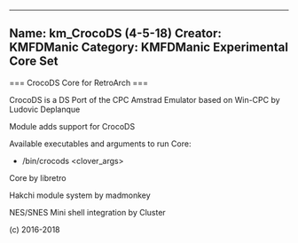 -----------------------
Name: km_CrocoDS (4-5-18)
Creator: KMFDManic
Category: KMFDManic Experimental Core Set
-----------------------
=== CrocoDS Core for RetroArch ===

CrocoDS is a DS Port of the CPC Amstrad Emulator based on Win-CPC by Ludovic Deplanque 

Module adds support for CrocoDS

Available executables and arguments to run Core:
- /bin/crocods <rom> <clover_args>

Core by libretro

Hakchi module system by madmonkey

NES/SNES Mini shell integration by Cluster

(c) 2016-2018
